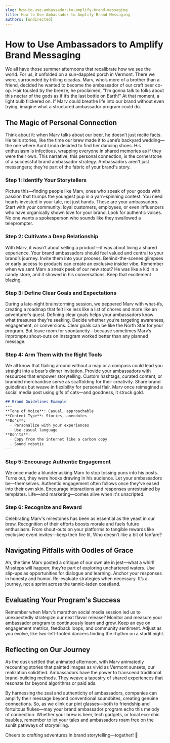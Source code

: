 ```yaml
---
slug: how-to-use-ambassador-to-amplify-brand-messaging
title: How to Use Ambassador to Amplify Brand Messaging
authors: [undirected]
---
```



# How to Use Ambassadors to Amplify Brand Messaging

We all have those summer afternoons that recalibrate how we see the world. For us, it unfolded on a sun-dappled porch in Vermont. There we were, surrounded by trilling cicadas. Marv, who’s more of a brother than a friend, decided he wanted to become the ambassador of our craft beer co-op. Hair tousled by the breeze, he proclaimed, "I’m gonna talk to folks about this nectar of the gods as if it’s the last bottle on Earth!" At that moment, a light bulb flickered on. If Marv could breathe life into our brand without even trying, imagine what a structured ambassador program could do.

## The Magic of Personal Connection

Think about it: when Marv talks about our beer, he doesn’t just recite facts. He tells stories, like the time our brew made it to Jane’s backyard wedding—the one where Aunt Linda decided to find her dancing shoes. His enthusiasm is infectious, wrapping everyone in shared memories as if they were their own. This narrative, this personal connection, is the cornerstone of a successful brand ambassador strategy. Ambassadors aren't just messengers; they're part of the fabric of your brand's story.

### Step 1: Identify Your Storytellers

Picture this—finding people like Marv, ones who speak of your goods with passion that trumps the youngest pup in a yarn-spinning contest. You need hearts invested in your tale, not just hands. These are your ambassadors. Start with your community: loyal customers, employees, or even influencers who have organically shown love for your brand. Look for authentic voices. No one wants a spokesperson who sounds like they swallowed a teleprompter.
  
### Step 2: Cultivate a Deep Relationship

With Marv, it wasn’t about selling a product—it was about living a shared experience. Your brand ambassadors should feel valued and central to your brand’s journey. Invite them into your process. Behind-the-scenes glimpses or early access to products can create an exclusive insider vibe. Remember when we sent Marv a sneak peek of our new stout? He was like a kid in a candy store, and it showed in his conversations. Keep that excitement blazing.

### Step 3: Define Clear Goals and Expectations

During a late-night brainstorming session, we peppered Marv with what-ifs, creating a roadmap that felt like less like a list of chores and more like an adventurer’s quest. Defining clear goals helps your ambassadors know what treasures they're seeking. Decide whether you’re targeting awareness, engagement, or conversions. Clear goals can be like the North Star for your program. But leave room for spontaneity—because sometimes Marv’s impromptu shout-outs on Instagram worked better than any planned message.

### Step 4: Arm Them with the Right Tools

We all know that flailing around without a map or a compass could lead you straight into a bear’s dinner invitation. Provide your ambassadors with resources that empower storytelling. Custom hashtags, curated content, or branded merchandise serve as scaffolding for their creativity. Share brand guidelines but weave in flexibility for personal flair. Marv once reimagined a social media post using gifs of cats—and goodness, it struck gold.

```markdown
## Brand Guidelines Example
---
**Tone of Voice**: Casual, approachable
**Content Type**: Stories, anecdotes
**Do's**:
  - Personalize with your experiences
  - Use casual language
**Don'ts**:
  - Copy from the internet like a carbon copy
  - Sound robotic
---
```
### Step 5: Encourage Authentic Engagement

We once made a blunder asking Marv to stop tossing puns into his posts. Turns out, they were hooks drawing in his audience. Let your ambassadors be—themselves. Authentic engagement often follows once they’ve eased into their own skin. Encourage interactions and responses unrestrained by templates. Life—and marketing—comes alive when it's unscripted.

### Step 6: Recognize and Reward

Celebrating Marv's milestones has been as essential as the yeast in our brew. Recognition of their efforts boosts morale and fuels future enthusiasm. From shout-outs on your platforms to tangible rewards like exclusive event invites—keep their fire lit. Who doesn’t like a bit of fanfare?

## Navigating Pitfalls with Oodles of Grace

Ah, the time Marv posted a critique of our own ale in jest—what a whirl! Missteps will happen; they’re part of exploring unchartered waters. Use slip-ups as opportunities for dialogue and learning. Anchor your responses in honesty and humor. Re-evaluate strategies when necessary. It’s a journey, not a sprint across the tannic-laden coastland.

## Evaluating Your Program's Success

Remember when Marv’s marathon social media session led us to unexpectedly strategize our next flavor release? Monitor and measure your ambassador program to continuously learn and grow. Keep an eye on engagement metrics, feedback loops, and community sentiment. Adjust as you evolve, like two-left-footed dancers finding the rhythm on a starlit night.

## Reflecting on Our Journey

As the dusk settled that animated afternoon, with Marv animatedly recounting stories that painted images as vivid as Vermont sunsets, our realization solidified. Ambassadors have the power to transcend traditional brand-building methods. They weave a tapestry of shared experiences that resonate far beyond algorithms or paid ads.

By harnessing the zeal and authenticity of ambassadors, companies can amplify their message beyond conventional soundbites, creating genuine connections. So, as we clink our pint glasses—both to friendship and fortuitous flukes—may your brand ambassador program echo this melody of connection. Whether your brew is beer, tech gadgets, or local eco-chic baubles, remember to let your tales and ambassadors roam free on the sunlit pathways of storytelling.

Cheers to crafting adventures in brand storytelling—together! 🍻
